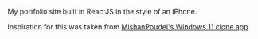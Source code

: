 My portfolio site built in ReactJS in the style of an iPhone.

Inspiration for this was taken from <a href="https://github.com/MishanPoudel/Windows11-3.0" target="_blank">MishanPoudel's Windows 11 clone app</a>.
